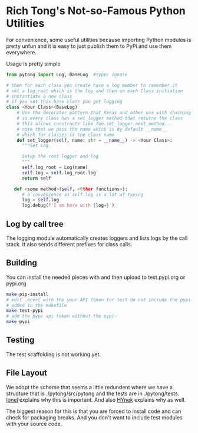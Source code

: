 # Rich Tong's Not-so-Famous Python Utilities

For convenience, some useful utilities because importing Python modules is
pretty unfun and it is easy to just publish them to PyPi and use them
everywhere.

Usage is pretty simple

```python
from pytong import Log, BaseLog  #type: ignore

# then for each class you create have a log member to remember it
# set a log_root which is the top and then on each Class initiation
# instantiate a new class
# if you set this base class you get logging
class <Your Class>(BaseLog)
    # Use the decorator pattern that Keras and other use with chaining
    # so every class has a set_logger method that returns the class
    # this allows constructs like foo.set_logger.next_method...
    # note that we pass the name which is by default __name__
    # which for classes is the class name
    def set_logger(self, name: str = __name__) -> <Your Class>:
      """Set Log.

      Setup the root logger and log
      """
      self.log_root = Log(name)
      self.log = self.log_root.log
      return self

   def <some method>(self, <0ther functions>):
      # a convenience as self.log is a lot of typing
      log = self.log
      log.debug(f'I am here with {log=}')
```

## Log by call tree

The logging module automatically creates loggers and lists logs by the call
stack. It also sends different prefixes for class calls.

## Building

You can install the needed pieces with and then upload to test.pypi.org or
pypi.org

```sh
make pip-install
# edit .envrc with the your API Token for test do not include the pypi- that is
# added in the makefile
make test-pypi
# add the pypi api token without the pypi-
make pypi
```

## Testing

The test scaffolding is not working yet.

## File Layout

We adopt the scheme that seems a little redundent where we have a strudture
that is ./pytong/src/pytong and the tests are in ./pytong/tests.
[Ionel](https://blog.ionelmc.ro/2014/05/25/python-packaging/#the-structure) 
explains why this is important. And also
[HYnek](https://hynek.me/articles/testing-packaging/) explains why as well.

The biggest reason for this is that you are forced to install code and can
check for packaging breaks. And you don't want to include test modules with
your source code.
